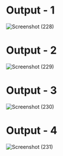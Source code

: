 



# Output - 1

 ![Screenshot (228)](https://github.com/QuantumCoding123/Day-80-Beautiful-Coffee-Website-Template/assets/166281221/3c6b2be6-731a-4d12-9363-4d507cc0ec33)

# Output - 2

![Screenshot (229)](https://github.com/QuantumCoding123/Day-80-Beautiful-Coffee-Website-Template/assets/166281221/ceaf8cae-99b7-47c4-a4eb-d3a6269ca739)

# Output - 3
![Screenshot (230)](https://github.com/QuantumCoding123/Day-80-Beautiful-Coffee-Website-Template/assets/166281221/9838d840-6034-4410-87cc-dae31661ff43)

# Output - 4
![Screenshot (231)](https://github.com/QuantumCoding123/Day-80-Beautiful-Coffee-Website-Template/assets/166281221/1f251b53-265f-491b-b6d9-3c723379c50b)

